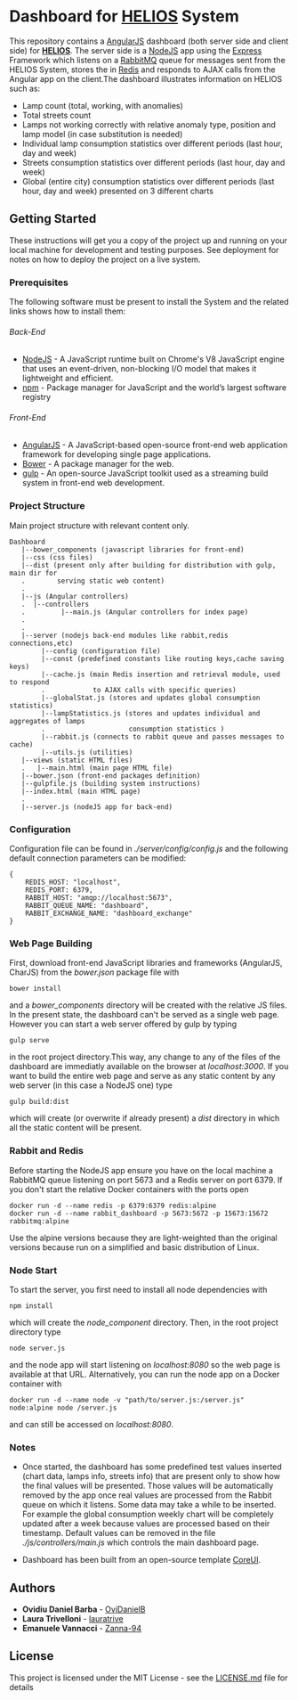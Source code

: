 # Dashboard for [HELIOS](https://github.com/OviDanielB/CINI_SmartLightingSystem) System
This repository contains a [AngularJS](https://angularjs.org/) dashboard (both server side and client side) for **[HELIOS](https://github.com/OviDanielB/CINI_SmartLightingSystem)**.
The server side is a [NodeJS](https://nodejs.org/en/) app using the [Express](https://expressjs.com/) Framework which listens on a [RabbitMQ](https://www.rabbitmq.com/) queue for messages sent from
the HELIOS System, stores the in [Redis](https://redis.io/) and responds to AJAX calls from the Angular app on the client.The dashboard 
illustrates information on HELIOS such as:
* Lamp count (total, working, with anomalies)
* Total streets count
* Lamps not working correctly with relative anomaly type, position and lamp model (in case substitution is needed)
* Individual lamp consumption statistics over different periods (last hour, day and week)
* Streets consumption statistics over different periods (last hour, day and week)
* Global (entire city) consumption statistics over different periods (last hour, day and week) presented on 3 different charts

## Getting Started

These instructions will get you a copy of the project up and running on your local machine for development and testing purposes. See deployment for notes on how to deploy the project on a live system.

### Prerequisites
The following software must be present to install the System and the related links shows how to install them:
###### Back-End
* [NodeJS](https://nodejs.org/en/) - A JavaScript runtime built on Chrome's V8 JavaScript engine that uses an event-driven, non-blocking I/O model that makes it lightweight and efficient.
* [npm](https://www.npmjs.com/) - Package manager for JavaScript and the world’s largest software registry


###### Front-End
* [AngularJS](https://angularjs.org/) - A JavaScript-based open-source front-end web application framework for developing single page applications.
* [Bower](https://bower.io/) - A package manager for the web.
* [gulp](http://gulpjs.com/) - An open-source JavaScript toolkit used as a streaming build system in front-end web development.


### Project Structure
Main project structure with relevant content only.
```
Dashboard
   |--bower_components (javascript libraries for front-end)
   |--css (css files)
   |--dist (present only after building for distribution with gulp, main dir for 
   .        serving static web content)
   .
   |--js (Angular controllers)
   .  |--controllers
   .         |--main.js (Angular controllers for index page)
   .
   .
   |--server (nodejs back-end modules like rabbit,redis connections,etc)
        |--config (configuration file)
        |--const (predefined constants like routing keys,cache saving keys)
        |--cache.js (main Redis insertion and retrieval module, used to respond
        .            to AJAX calls with specific queries)
        |--globalStat.js (stores and updates global consumption statistics)
        |--lampStatistics.js (stores and updates individual and aggregates of lamps 
        .                     consumption statistics )
        |--rabbit.js (connects to rabbit queue and passes messages to cache)    
        |--utils.js (utilities)
   |--views (static HTML files)
   .   |--main.html (main page HTML file)
   |--bower.json (front-end packages definition)
   |--gulpfile.js (building system instructions)
   |--index.html (main HTML page)
   .
   |--server.js (nodeJS app for back-end)

```

### Configuration
Configuration file can be found in *./server/config/config.js* and the following 
default connection parameters can be modified:

```
{
    REDIS_HOST: "localhost",
    REDIS_PORT: 6379,
    RABBIT_HOST: "amqp://localhost:5673",
    RABBIT_QUEUE_NAME: "dashboard",
    RABBIT_EXCHANGE_NAME: "dashboard_exchange"
}
```

### Web Page Building
First, download front-end JavaScript libraries and frameworks (AngularJS, CharJS) from the 
*bower.json* package file with
 ```
 bower install
 ```
 and a *bower_components* directory will be created with the relative JS files.
In the present state, the dashboard can't be served as a single web page. However you can start a 
web server offered by gulp by typing
 ```
 gulp serve
 ```
in the root project directory.This way, any change to any of the files of the dashboard are immediatly 
available on the browser at *localhost:3000*.
 If you want to build the entire web page and serve as any static content by any web server (in this case
 a NodeJS one) type
 ```
 gulp build:dist
 ```
 which will create (or overwrite if already present) a *dist* directory in which all the static content 
 will be present.
 
 ### Rabbit and Redis
 Before starting the NodeJS app ensure you have on the local machine a RabbitMQ queue
  listening on port 5673 and a Redis server on port 6379. If you don't start the relative Docker containers with 
  the ports open
   ```
   docker run -d --name redis -p 6379:6379 redis:alpine
   docker run -d --name rabbit_dashboard -p 5673:5672 -p 15673:15672 rabbitmq:alpine
   ```
   
  Use the alpine versions because they are light-weighted than the original versions because run on a 
  simplified and basic distribution of Linux.
 
 ### Node Start
 To start the server, you first need to install all node dependencies with
  ```
  npm install 
 ```
 which will create the  *node_component* directory.
 Then, in the root project directory type
  ```
  node server.js
 ```
and the node app will start listening on *localhost:8080* so the web page is available at that URL.
Alternatively, you can run the node app on a Docker container with
 ```
 docker run -d --name node -v "path/to/server.js:/server.js" node:alpine node /server.js 
 ```
 and can still be accessed on *localhost:8080*.
### Notes
* Once started, the dashboard has some predefined test values inserted (chart data, lamps info, streets info)
that are present only to show how the final values will be presented. Those values will be automatically removed 
by the app once real values are processed from the Rabbit queue on which it listens. Some data may take a while to be 
inserted. For example the global consumption weekly chart will be completely updated after a week because values are processed 
based on their timestamp. Default values can be removed in the file *./js/controllers/main.js* which controls the 
main dashboard page.

* Dashboard has been built from an open-source template [CoreUI](http://coreui.io/).


## Authors                                                                                          
                                                                                                    
* **Ovidiu Daniel Barba** - [OviDanielB](https://github.com/OviDanielB)                             
* **Laura Trivelloni** - [lauratrive](https://github.com/lauratrive)                                
* **Emanuele Vannacci** - [Zanna-94](https://github.com/Zanna-94)                                   
                                                                                                    
## License                                                                                          
                                                                                                    
This project is licensed under the MIT License - see the [LICENSE.md](LICENSE.md) file for details  



 